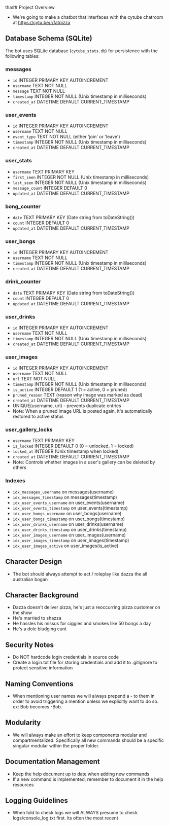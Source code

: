 tha## Project Overview
- We're going to make a chatbot that interfaces with the cytube chatroom at https://cytu.be/r/fatpizza

## Database Schema (SQLite)
The bot uses SQLite database (`cytube_stats.db`) for persistence with the following tables:

### messages
- `id` INTEGER PRIMARY KEY AUTOINCREMENT
- `username` TEXT NOT NULL
- `message` TEXT NOT NULL
- `timestamp` INTEGER NOT NULL (Unix timestamp in milliseconds)
- `created_at` DATETIME DEFAULT CURRENT_TIMESTAMP

### user_events
- `id` INTEGER PRIMARY KEY AUTOINCREMENT
- `username` TEXT NOT NULL
- `event_type` TEXT NOT NULL (either 'join' or 'leave')
- `timestamp` INTEGER NOT NULL (Unix timestamp in milliseconds)
- `created_at` DATETIME DEFAULT CURRENT_TIMESTAMP

### user_stats
- `username` TEXT PRIMARY KEY
- `first_seen` INTEGER NOT NULL (Unix timestamp in milliseconds)
- `last_seen` INTEGER NOT NULL (Unix timestamp in milliseconds)
- `message_count` INTEGER DEFAULT 0
- `updated_at` DATETIME DEFAULT CURRENT_TIMESTAMP

### bong_counter
- `date` TEXT PRIMARY KEY (Date string from toDateString())
- `count` INTEGER DEFAULT 0
- `updated_at` DATETIME DEFAULT CURRENT_TIMESTAMP

### user_bongs
- `id` INTEGER PRIMARY KEY AUTOINCREMENT
- `username` TEXT NOT NULL
- `timestamp` INTEGER NOT NULL (Unix timestamp in milliseconds)
- `created_at` DATETIME DEFAULT CURRENT_TIMESTAMP

### drink_counter
- `date` TEXT PRIMARY KEY (Date string from toDateString())
- `count` INTEGER DEFAULT 0
- `updated_at` DATETIME DEFAULT CURRENT_TIMESTAMP

### user_drinks
- `id` INTEGER PRIMARY KEY AUTOINCREMENT
- `username` TEXT NOT NULL
- `timestamp` INTEGER NOT NULL (Unix timestamp in milliseconds)
- `created_at` DATETIME DEFAULT CURRENT_TIMESTAMP

### user_images
- `id` INTEGER PRIMARY KEY AUTOINCREMENT
- `username` TEXT NOT NULL
- `url` TEXT NOT NULL
- `timestamp` INTEGER NOT NULL (Unix timestamp in milliseconds)
- `is_active` INTEGER DEFAULT 1 (1 = active, 0 = pruned)
- `pruned_reason` TEXT (reason why image was marked as dead)
- `created_at` DATETIME DEFAULT CURRENT_TIMESTAMP
- UNIQUE(username, url) - prevents duplicate entries
- Note: When a pruned image URL is posted again, it's automatically restored to active status

### user_gallery_locks
- `username` TEXT PRIMARY KEY
- `is_locked` INTEGER DEFAULT 0 (0 = unlocked, 1 = locked)
- `locked_at` INTEGER (Unix timestamp when locked)
- `created_at` DATETIME DEFAULT CURRENT_TIMESTAMP
- Note: Controls whether images in a user's gallery can be deleted by others

### Indexes
- `idx_messages_username` on messages(username)
- `idx_messages_timestamp` on messages(timestamp)
- `idx_user_events_username` on user_events(username)
- `idx_user_events_timestamp` on user_events(timestamp)
- `idx_user_bongs_username` on user_bongs(username)
- `idx_user_bongs_timestamp` on user_bongs(timestamp)
- `idx_user_drinks_username` on user_drinks(username)
- `idx_user_drinks_timestamp` on user_drinks(timestamp)
- `idx_user_images_username` on user_images(username)
- `idx_user_images_timestamp` on user_images(timestamp)
- `idx_user_images_active` on user_images(is_active)

## Character Design
- The bot should always attempt to act / roleplay like dazza the all australian bogan

## Character Background
- Dazza doesn't deliver pizza, he's just a reoccurring pizza customer on the show
- He's married to shazza
- He hassles his missus for ciggies and smokes like 50 bongs a day
- He's a dole bludging cunt

## Security Notes
- Do NOT hardcode login credentials in source code
- Create a login.txt file for storing credentials and add it to .gitignore to protect sensitive information

## Naming Conventions
- When mentioning user names we will always prepend a - to them in order to avoid triggering a mention unless we explicitly want to do so. ex: Bob becomes -Bob.

## Modularity
- We will always make an effort to keep components modular and compartmentalized. Specifically all new commands should be a specific singular modular within the proper folder.

## Documentation Management
- Keep the help document up to date when adding new commands
- If a new command is implemented, remember to document it in the help resources

## Logging Guidelines
- When told to check logs we will ALWAYS presume to check logs/console_log.txt first. its often the most recent